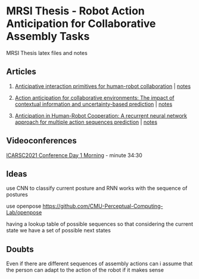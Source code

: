 # MRSI Thesis - Robot Action Anticipation for Collaborative Assembly Tasks

MRSI Thesis latex files and notes

## Articles

1. [Anticipative interaction primitives for human-robot collaboration]() | [notes](./articles/1.md)

2. [Action anticipation for collaborative environments: The impact of contextual information and uncertainty-based prediction]() | [notes](./articles/2.md)

3. [Anticipation in Human-Robot Cooperation: A recurrent neural network approach for multiple action sequences prediction](https://deepai.org/publication/anticipation-in-human-robot-cooperation-a-recurrent-neural-network-approach-for-multiple-action-sequences-prediction) | [notes](./articles/3.md)

## Videoconferences

[ICARSC2021 Conference Day 1 Morning](https://www.youtube.com/watch?v=cvsTZbZak-M) - minute 34:30

## Ideas

use CNN to classify current posture and RNN works with the sequence of postures

use openpose
https://github.com/CMU-Perceptual-Computing-Lab/openpose

having a lookup table of possible sequences so that considering the current state we have a set of possible next states

## Doubts

Even if there are different sequences of assembly actions can i assume that the person can adapt to the action of the robot if it makes sense
